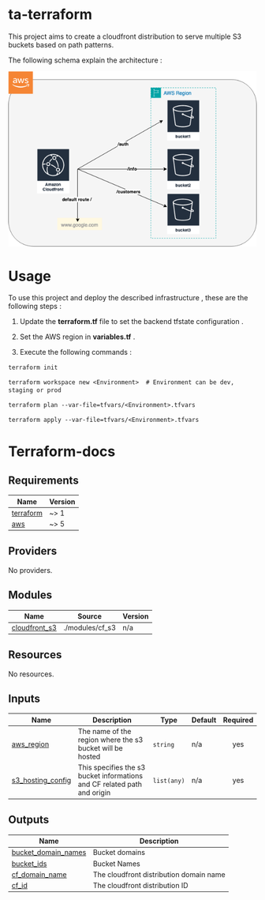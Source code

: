 # ta-terraform
This project aims to create a cloudfront distribution to serve multiple S3 buckets based on path patterns.

The following schema explain the architecture :

<p align="center">
  <img src="docs/architecture.png" />
</p>

# Usage
To use this project and deploy the described infrastructure , these are the following steps : 

1. Update the **terraform.tf** file to set the backend tfstate configuration .

2. Set the AWS region in **variables.tf** .

3. Execute the following commands : 

```
terraform init
```
```
terraform workspace new <Environment>  # Environment can be dev, staging or prod
```
```
terraform plan --var-file=tfvars/<Environment>.tfvars 
```
```
terraform apply --var-file=tfvars/<Environment>.tfvars 
```

# Terraform-docs
## Requirements

| Name | Version |
|------|---------|
| <a name="requirement_terraform"></a> [terraform](#requirement\_terraform) | ~> 1 |
| <a name="requirement_aws"></a> [aws](#requirement\_aws) | ~> 5 |

## Providers

No providers.

## Modules

| Name | Source | Version |
|------|--------|---------|
| <a name="module_cloudfront_s3"></a> [cloudfront\_s3](#module\_cloudfront\_s3) | ./modules/cf_s3 | n/a |

## Resources

No resources.

## Inputs

| Name | Description | Type | Default | Required |
|------|-------------|------|---------|:--------:|
| <a name="input_aws_region"></a> [aws\_region](#input\_aws\_region) | The name of the region where the s3 bucket will be hosted | `string` | n/a | yes |
| <a name="input_s3_hosting_config"></a> [s3\_hosting\_config](#input\_s3\_hosting\_config) | This specifies the s3 bucket informations and CF related path and origin | `list(any)` | n/a | yes |

## Outputs

| Name | Description |
|------|-------------|
| <a name="output_bucket_domain_names"></a> [bucket\_domain\_names](#output\_bucket\_domain\_names) | Bucket domains |
| <a name="output_bucket_ids"></a> [bucket\_ids](#output\_bucket\_ids) | Bucket Names |
| <a name="output_cf_domain_name"></a> [cf\_domain\_name](#output\_cf\_domain\_name) | The cloudfront distribution domain name |
| <a name="output_cf_id"></a> [cf\_id](#output\_cf\_id) | The cloudfront distribution ID |